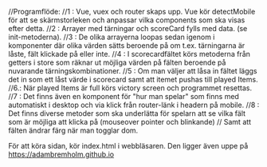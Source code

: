 //Programflöde:
//1 : Vue, vuex och router skaps upp. Vue kör detectMobile för att se skärmstorleken och anpassar vilka components som ska visas efter detta.
//2 : Arrayer med tärningar och scoreCard fylls med data. (se init-metoderna).
//3 : De olika arrayerna loopas sedan igenom i komponenter där olika värden sätts beroende på om t.ex. tärningarna är låste, fält klickade på eller inte.
//4 : I scorecardfältet körs metoderna från getters i store som räknar ut möjliga värden på fälten beroende på nuvarande tärningskombinationer.
//5 : Om man väljer att låsa in fältet läggs det in som ett låst värde i scorecard samt att itemet pushas till played Items.
//6.: När played Items är full körs victory screen och programmet resettas.
//7 : Det finns även en komponent för "hur man spelar" som finns med automatiskt i desktop och via klick från router-länk i headern på mobile.
//8 : Det finns diverse metoder som ska underlätta för spelarn att se vilka fält som är möjliga att klicka på (mouseover pointer och blinkande)
//    Samt att fälten ändrar färg när man togglar dom.

För att köra sidan, kör index.html i webbläsaren.
Den ligger även uppe på https://adambremholm.github.io
